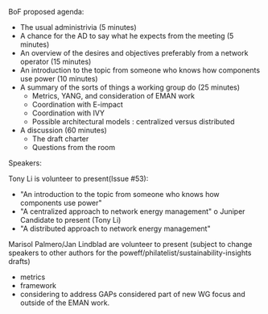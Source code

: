 BoF proposed agenda:


-	The usual administrivia (5 minutes)                                
-	A chance for the AD to say what he expects from the meeting (5 minutes)
-	An overview of the desires and objectives preferably from a network operator (15 minutes)
-	An introduction to the topic from someone who knows how components use power (10 minutes)
-	A summary of the sorts of things a working group do (25 minutes)
    - Metrics, YANG, and consideration of EMAN work
    - Coordination with E-impact
    - Coordination with IVY 
    - Possible architectural models : centralized versus distributed
-	A discussion   (60 minutes)
    -	The draft charter      
    -	Questions from the room 

Speakers:

Tony Li is volunteer to present(Issue #53):
- "An introduction to the topic from someone who knows how components use power"
- "A centralized approach to network energy management" 
    o Juniper Candidate to present (Tony Li)
- "A distributed approach to network energy management"

Marisol Palmero/Jan Lindblad are volunteer to present (subject to change speakers to other authors for the poweff/philatelist/sustainability-insights drafts)
- metrics
- framework
- considering to address GAPs considered part of new WG focus and outside of the EMAN work.